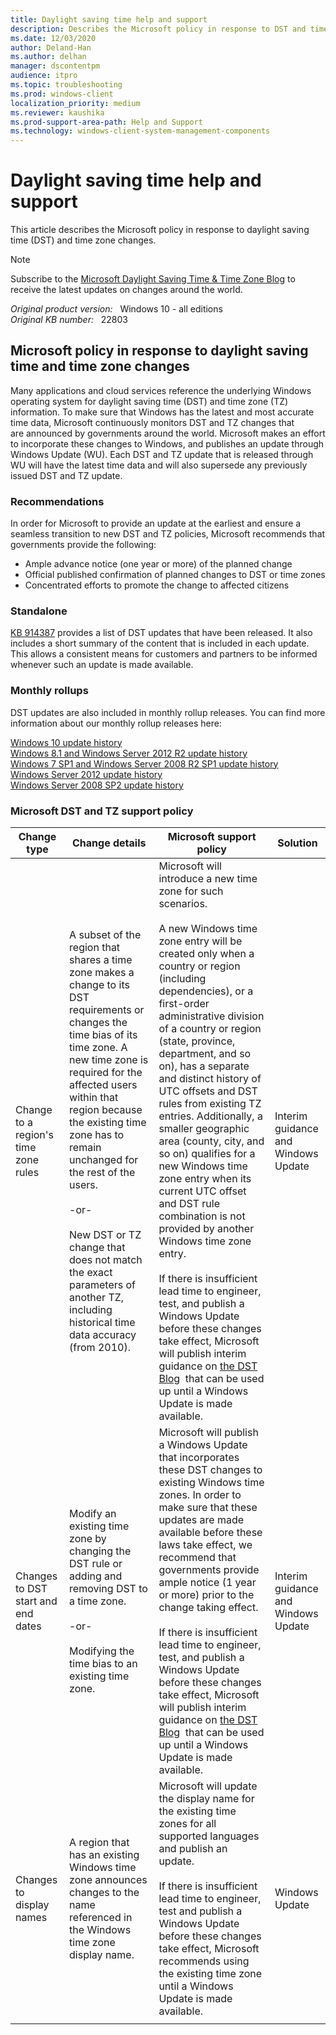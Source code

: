 ```yaml
---
title: Daylight saving time help and support
description: Describes the Microsoft policy in response to DST and time zone changes.
ms.date: 12/03/2020
author: Deland-Han
ms.author: delhan 
manager: dscontentpm
audience: itpro
ms.topic: troubleshooting
ms.prod: windows-client
localization_priority: medium
ms.reviewer: kaushika
ms.prod-support-area-path: Help and Support
ms.technology: windows-client-system-management-components
---
```

# Daylight saving time help and support

This article describes the Microsoft policy in response to daylight saving time (DST) and time zone changes.

> [!NOTE]
> Subscribe to the [Microsoft Daylight Saving Time & Time Zone Blog](https://techcommunity.microsoft.com/t5/Daylight-Saving-Time-Time-Zone/bg-p/DSTBlog) to receive the latest updates on changes around the world.

_Original product version:_ &nbsp; Windows 10 - all editions  
_Original KB number:_ &nbsp; 22803

## Microsoft policy in response to daylight saving time and time zone changes

Many applications and cloud services reference the underlying Windows operating system for daylight saving time (DST) and time zone (TZ) information. To make sure that Windows has the latest and most accurate time data, Microsoft continuously monitors DST and TZ changes that are announced by governments around the world. Microsoft makes an effort to incorporate these changes to Windows, and publishes an update through Windows Update (WU). Each DST and TZ update that is released through WU will have the latest time data and will also supersede any previously issued DST and TZ update.

### Recommendations

In order for Microsoft to provide an update at the earliest and ensure a seamless transition to new DST and TZ policies, Microsoft recommends that governments provide the following:

- Ample advance notice (one year or more) of the planned change
- Official published confirmation of planned changes to DST or time zones
- Concentrated efforts to promote the change to affected citizens

### Standalone

[KB 914387](https://support.microsoft.com/kb/914387) provides a list of DST updates that have been released. It also includes a short summary of the content that is included in each update. This allows a consistent means for customers and partners to be informed whenever such an update is made available.

### Monthly rollups

DST updates are also included in monthly rollup releases. You can find more information about our monthly rollup releases here:

[Windows 10 update history](https://support.microsoft.com/help/4529964)  
[Windows 8.1 and Windows Server 2012 R2 update history](https://support.microsoft.com/help/4009470)  
[Windows 7 SP1 and Windows Server 2008 R2 SP1 update history](https://support.microsoft.com/help/4009469)  
[Windows Server 2012 update history](https://support.microsoft.com/help/4009471)  
[Windows Server 2008 SP2 update history](https://support.microsoft.com/help/4343218)  

### Microsoft DST and TZ support policy

|Change type|Change details|Microsoft support policy|Solution|
|---|---|---|---|
|Change to a region's time zone rules|A subset of the region that shares a time zone makes a change to its DST requirements or changes the time bias of its time zone. A new time zone is required for the affected users within that region because the existing time zone has to remain unchanged for the rest of the users.<br/><br/>-or-<br/> <br/>New DST or TZ change that does not match the exact parameters of another TZ, including historical time data accuracy (from 2010).|Microsoft will introduce a new time zone for such scenarios.<br/><br/> A new Windows time zone entry will be created only when a country or region (including dependencies), or a first-order administrative division of a country or region (state, province, department, and so on), has a separate and distinct history of UTC offsets and DST rules from existing TZ entries. Additionally, a smaller geographic area (county, city, and so on) qualifies for a new Windows time zone entry when its current UTC offset and DST rule combination is not provided by another Windows time zone entry. <br/><br/> If there is insufficient lead time to engineer, test, and publish a Windows Update before these changes take effect, Microsoft will publish interim guidance on [the DST Blog](https://techcommunity.microsoft.com/t5/Daylight-Saving-Time-Time-Zone/bg-p/DSTBlog)  that can be used up until a Windows Update is made available.|Interim guidance and  Windows Update|
|Changes to DST start and end dates|Modify an existing time zone by changing the DST rule or adding and removing DST to a time zone.<br/><br/>-or-<br/><br/>Modifying the time bias to an existing time zone.|Microsoft will publish a Windows Update that incorporates these DST changes to existing Windows time zones. In order to make sure that these updates are made available before these laws take effect, we recommend that governments provide ample notice (1 year or more) prior to the change taking effect.<br/><br/>If there is insufficient lead time to engineer, test, and publish a Windows Update before these changes take effect, Microsoft will publish interim guidance on [the DST Blog](https://techcommunity.microsoft.com/t5/Daylight-Saving-Time-Time-Zone/bg-p/DSTBlog)  that can be used up until a Windows Update is made available.|Interim guidance and Windows Update |
| Changes to display names| A region that has an existing Windows time zone announces changes to the name referenced in the Windows time zone display name.| Microsoft will update the display name for the existing time zones for all supported languages and publish an update. <br/><br/> If there is insufficient lead time to engineer, test and publish a Windows Update before these changes take effect, Microsoft recommends using the existing time zone until a Windows Update is made available.|Windows Update|
|||||
